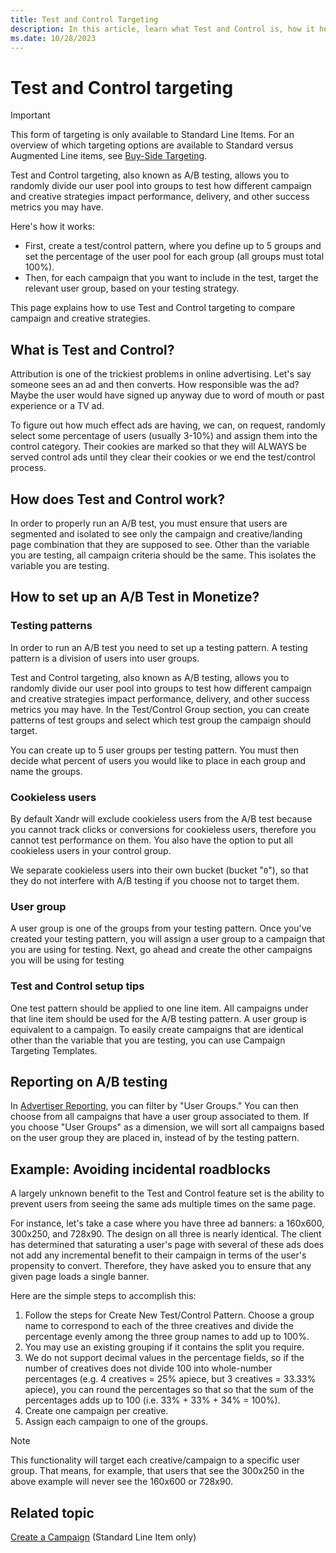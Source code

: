 ```yaml
---
title: Test and Control Targeting
description: In this article, learn what Test and Control is, how it helps in targeting, and how to set it up.
ms.date: 10/28/2023
---
```


# Test and Control targeting

> [!IMPORTANT]
> This form of targeting is only available to Standard Line Items. For an overview of which targeting options are available to Standard versus Augmented Line items, see [Buy-Side Targeting](buy-side-targeting.md).

Test and Control targeting, also known as A/B testing, allows you to randomly divide our user pool into groups to test how different campaign and creative strategies impact performance, delivery, and other success metrics you may have.

Here's how it works:

- First, create a test/control pattern, where you define up to 5 groups and set the percentage of the user pool for each group (all groups must total 100%).
- Then, for each campaign that you want to include in the test, target the relevant user group, based on your testing strategy.

This page explains how to use Test and Control targeting to compare campaign and creative strategies.

## What is Test and Control?

Attribution is one of the trickiest problems in online advertising. Let's say someone sees an ad and then converts. How responsible was the ad? Maybe the user would have signed up anyway due to word of mouth or past experience or a TV ad.

To figure out how much effect ads are having, we can, on request, randomly select some percentage of users (usually 3-10%) and assign them into the control category. Their cookies are marked so that they will ALWAYS be served control ads until they clear their cookies or we end the test/control process.

## How does Test and Control work?

In order to properly run an A/B test, you must ensure that users are segmented and isolated to see only the campaign and creative/landing page combination that they are supposed to see. Other than the variable you are testing, all campaign criteria should be the same. This isolates the variable you are testing.

## How to set up an A/B Test in Monetize?

### Testing patterns

In order to run an A/B test you need to set up a testing pattern. A testing pattern is a division of users into user groups.

Test and Control targeting, also known as A/B testing, allows you to randomly divide our user pool into groups to test how different campaign and creative strategies impact performance, delivery, and other success metrics you may have. In the Test/Control Group section, you can create patterns of test groups and select which test group the campaign should target.

You can create up to 5 user groups per testing pattern. You must then decide what percent of users you would like to place in each group and name the groups.

### Cookieless users

By default Xandr will exclude cookieless users from the A/B test because you cannot track clicks or conversions for cookieless users, therefore you cannot test performance on them. You also have the option to put all cookieless users in your control group.

We separate cookieless users into their own bucket (bucket "`0`"), so that they do not interfere with A/B testing if you choose not to target them.

### User group

A user group is one of the groups from your testing pattern. Once you've created your testing pattern, you will assign a user group to a campaign that you are using for testing. Next, go ahead and create the other campaigns you will be using for testing

### Test and Control setup tips

One test pattern should be applied to one line item. All campaigns under that line item should be used for the A/B testing pattern. A user group is equivalent to a campaign. To easily create campaigns that are identical other than the variable that you are testing, you can use Campaign Targeting Templates.

## Reporting on A/B testing

In [Advertiser Reporting](advertiser-reporting.md), you can filter by "User Groups." You can then choose from all campaigns that have a user group associated to them. If you choose "User Groups" as a dimension, we will sort all campaigns based on the user group they are placed in, instead of by the testing pattern.

## Example: Avoiding incidental roadblocks

A largely unknown benefit to the Test and Control feature set is the ability to prevent users from seeing the same ads multiple times on the same page.

For instance, let's take a case where you have three ad banners: a 160x600, 300x250, and 728x90. The design on all three is nearly identical. The client has determined that saturating a user's page with several of these ads does not add any incremental benefit to their campaign in terms of the user's propensity to convert. Therefore, they have asked you to ensure that any given page loads a single banner.

Here are the simple steps to accomplish this:

1. Follow the steps for Create New Test/Control Pattern. Choose a group name to correspond to each of the three creatives and divide the percentage evenly among the three group names to add up to 100%.
1. You may use an existing grouping if it contains the split you require.
1. We do not support decimal values in the percentage fields, so if the number of creatives does not divide 100 into whole-number percentages (e.g. 4 creatives = 25% apiece, but 3 creatives = 33.33% apiece), you can round the percentages so that so that the sum of the percentages adds up to 100 (i.e. 33% + 33% + 34% = 100%).
1. Create one campaign per creative.
1. Assign each campaign to one of the groups.

> [!NOTE]
> This functionality will target each creative/campaign to a specific user group. That means, for example, that users that see the 300x250 in the above example will never see the 160x600 or 728x90.

## Related topic

[Create a Campaign](create-a-campaign.md) (Standard Line Item only)
